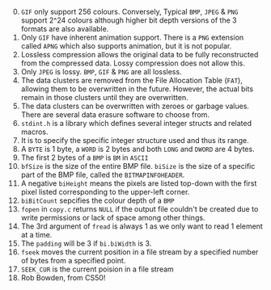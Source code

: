 0.  `GIF` only support 256 colours. Conversely, Typical `BMP`, `JPEG` & `PNG` support 2^24 colours although higher bit depth versions of the 3 formats are also available.  
1.  Only `GIF` have inherent animation support. There is a  `PNG` extension called `APNG` which also supports animation, but it is not popular.  
2.  Lossless compression allows the original data to be fully reconstructed from the compressed data. Lossy compression does not allow this.  
3.  Only `JPEG` is lossy. `BMP`, `GIF` & `PNG` are all lossless.  
4.  The data clusters are removed from the File Allocation Table (`FAT`), allowing them to be overwritten in the future. However, the actual bits remain in those clusters until they are overwritten.  
5.  The data clusters can be overwritten with zeroes or garbage values. There are several data erasure software to choose from.  
6.  `stdint.h` is a library which defines several integer structs and related macros.  
7.  It is to specify the specific integer structure used and thus its range.  
8.  A `BYTE` is 1 byte, a `WORD` is 2 bytes and both `LONG` and `DWORD` are 4 bytes.  
9.  The first 2 bytes of a `BMP` is `BM` in `ASCII`  
10. `bfSize` is the size of the entire BMP file. `biSize` is the size of a specific part of the BMP file, called the `BITMAPINFOHEADER`.  
11. A negative `biHeight` means the pixels are listed top-down with the first pixel listed corresponding to the upper-left corner.  
12. `biBitCount` sepcifies the colour depth of a `BMP`  
13. `fopen` in `copy.c` returns `NULL` if the output file couldn't be created due to write permissions or lack of space among other things.  
14. The 3rd argument of `fread` is always 1 as we only want to read 1 element at a time.  
15. The `padding` will be 3 if `bi.biWidth` is 3.  
16. `fseek` moves the current position in a file stream by a specified number of bytes from a specified point.  
17. `SEEK_CUR` is the current poision in a file stream  
18. Rob Bowden, from CS50!  

